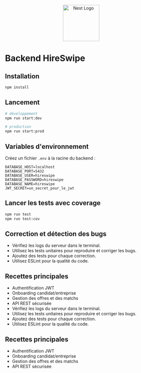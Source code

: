 <p align="center">
  <a href="http://nestjs.com/" target="blank"><img src="https://nestjs.com/img/logo-small.svg" width="120" alt="Nest Logo" /></a>
</p>

# Backend HireSwipe

## Installation

```bash
npm install
```

## Lancement

```bash
# développement
npm run start:dev

# production
npm run start:prod
```

## Variables d'environnement

Créez un fichier `.env` à la racine du backend :

```
DATABASE_HOST=localhost
DATABASE_PORT=5432
DATABASE_USER=hireswipe
DATABASE_PASSWORD=hireswipe
DATABASE_NAME=hireswipe
JWT_SECRET=un_secret_pour_le_jwt
```

## Lancer les tests avec coverage

```bash
npm run test
npm run test:cov
```

## Correction et détection des bugs

- Vérifiez les logs du serveur dans le terminal.
- Utilisez les tests unitaires pour reproduire et corriger les bugs.
- Ajoutez des tests pour chaque correction.
- Utilisez ESLint pour la qualité du code.

## Recettes principales

- Authentification JWT
- Onboarding candidat/entreprise
- Gestion des offres et des matchs
- API REST sécurisée
- Vérifiez les logs du serveur dans le terminal.
- Utilisez les tests unitaires pour reproduire et corriger les bugs.
- Ajoutez des tests pour chaque correction.
- Utilisez ESLint pour la qualité du code.

## Recettes principales

- Authentification JWT
- Onboarding candidat/entreprise
- Gestion des offres et des matchs
- API REST sécurisée
